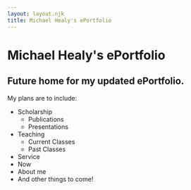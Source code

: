```yaml
---
layout: layout.njk
title: Michael Healy's ePortfolio
---
```


# Michael Healy's ePortfolio

## Future home for my updated ePortfolio.

My plans are to include:

-   Scholarship
    -   Publications
    -   Presentations
-   Teaching
    -   Current Classes
    -   Past Classes
-   Service
-   Now
-   About me
-   And other things to come!
